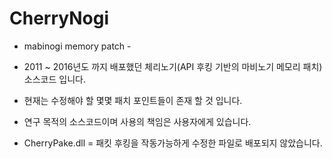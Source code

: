 # CherryNogi

- mabinogi memory patch -

- 2011 ~ 2016년도 까지 배포했던 체리노기(API 후킹 기반의 마비노기 메모리 패치) 소스코드 입니다.

- 현재는 수정해야 할 몇몇 패치 포인트들이 존재 할 것 입니다.

- 연구 목적의 소스코드이며 사용의 책임은 사용자에게 있습니다.

- CherryPake.dll = 패킷 후킹을 작동가능하게 수정한 파일로 배포되지 않았습니다.
